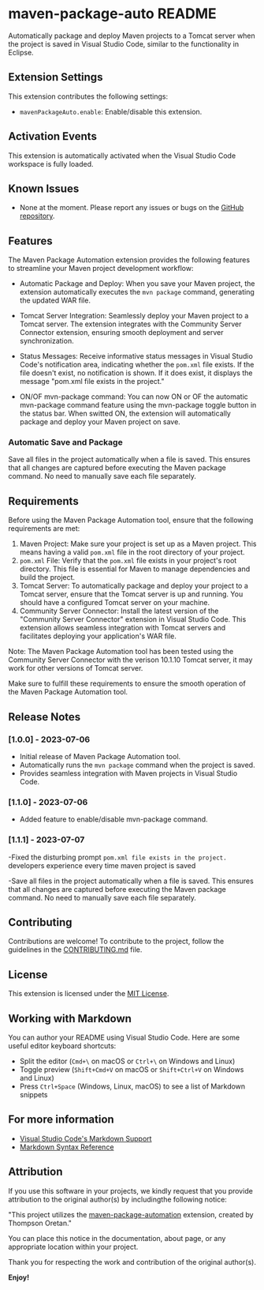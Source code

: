 # maven-package-auto README

 Automatically package and deploy Maven projects to a Tomcat server when the project is saved in Visual Studio Code, similar to the functionality in Eclipse.

## Extension Settings

This extension contributes the following settings:

- `mavenPackageAuto.enable`: Enable/disable this extension.

## Activation Events

This extension is automatically activated when the Visual Studio Code workspace is fully loaded.

## Known Issues

- None at the moment. Please report any issues or bugs on the [GitHub repository](https://github.com/XcoDDe/maven-package-automation/issues).

## Features

The Maven Package Automation extension provides the following features to streamline your Maven project development workflow:

- Automatic Package and Deploy: When you save your Maven project, the extension automatically executes the `mvn package` command, generating the updated WAR file.

- Tomcat Server Integration: Seamlessly deploy your Maven project to a Tomcat server. The extension integrates with the Community Server Connector extension, 
ensuring smooth deployment and server synchronization.

- Status Messages: Receive informative status messages in Visual Studio Code's notification area, indicating whether the `pom.xml` file exists. If the file doesn't exist, no notification is shown. If it does exist, it displays the message "pom.xml file exists in the project."

- ON/OF mvn-package command: You can now ON or OF the automatic mvn-package command feature using the mvn-package toggle button in the status bar. When switted ON, the extension will automatically package and deploy your Maven project on save.

### Automatic Save and Package

Save all files in the project automatically when a file is saved. This ensures that all changes are captured before executing the Maven package command. No need to manually save each file separately.


## Requirements

Before using the Maven Package Automation tool, ensure that the following requirements are met:

1. Maven Project: Make sure your project is set up as a Maven project. This means having a valid `pom.xml` file in the root directory of your project.
2. `pom.xml` File: Verify that the `pom.xml` file exists in your project's root directory. This file is essential for Maven to manage dependencies and build the project.
3. Tomcat Server: To automatically package and deploy your project to a Tomcat server, ensure that the Tomcat server is up and running. You should have a configured Tomcat server on your machine.
4. Community Server Connector: Install the latest version of the "Community Server Connector" extension in Visual Studio Code. This extension allows seamless integration with Tomcat servers and facilitates deploying your application's WAR file.

Note: The Maven Package Automation tool has been tested using the Community Server Connector with the verison 10.1.10 Tomcat server, it may work for other versions of Tomcat server.

Make sure to fulfill these requirements to ensure the smooth operation of the Maven Package Automation tool.

## Release Notes

### [1.0.0] - 2023-07-06
- Initial release of Maven Package Automation tool.
- Automatically runs the `mvn package` command when the project is saved.
- Provides seamless integration with Maven projects in Visual Studio Code.

### [1.1.0] - 2023-07-06
- Added feature to enable/disable mvn-package command.

### [1.1.1] - 2023-07-07
-Fixed the disturbing prompt `pom.xml file exists in the project.` developers experience every time maven project is saved

-Save all files in the project automatically when a file is saved. This ensures that all changes are captured before executing the Maven package command. No need to manually save each file separately.

## Contributing

Contributions are welcome! To contribute to the project, follow the guidelines in the [CONTRIBUTING.md](CONTRIBUTING.md) file.

## License

This extension is licensed under the [MIT License](LICENSE).

## Working with Markdown

You can author your README using Visual Studio Code. Here are some useful editor keyboard shortcuts:

- Split the editor (`Cmd+\` on macOS or `Ctrl+\` on Windows and Linux)
- Toggle preview (`Shift+Cmd+V` on macOS or `Shift+Ctrl+V` on Windows and Linux)
- Press `Ctrl+Space` (Windows, Linux, macOS) to see a list of Markdown snippets

## For more information

- [Visual Studio Code's Markdown Support](http://code.visualstudio.com/docs/languages/markdown)
- [Markdown Syntax Reference](https://help.github.com/articles/markdown-basics/)

## Attribution

If you use this software in your projects, we kindly request that you provide attribution to the original author(s) by includingthe following notice:

"This project utilizes the [maven-package-automation](https://github.com/XcoDDe/maven-package-automation) extension, created by Thompson Oretan."

You can place this notice in the documentation, about page, or any appropriate location within your project.

Thank you for respecting the work and contribution of the original author(s).

**Enjoy!**
